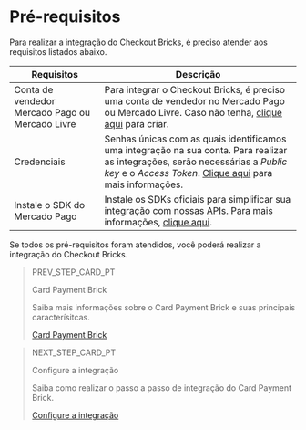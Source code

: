 # Pré-requisitos

Para realizar a integração do Checkout Bricks, é preciso atender aos requisitos listados abaixo.

| Requisitos | Descrição |
|---|---|
| Conta de vendedor Mercado Pago ou Mercado Livre | Para integrar o Checkout Bricks, é preciso uma conta de vendedor no Mercado Pago ou Mercado Livre. Caso não tenha, [clique aqui](https://www.mercadopago[FAKER][URL][DOMAIN]/hub/registration/landing) para criar. | 
| Credenciais | Senhas únicas com as quais identificamos uma integração na sua conta. Para realizar as integrações, serão necessárias a _Public key_ e o _Access Token_. [Clique aqui](/developers/pt/guides/additional-content/credentials/credentials) para mais informações. |
| Instale o SDK do Mercado Pago | Instale os SDKs oficiais para simplificar sua integração com nossas [APIs](/developers/pt/reference/payments/_payments/post). Para mais informações, [clique aqui](/developers/pt/guides/sdks-v2/official/landing). |

Se todos os pré-requisitos foram atendidos, você poderá realizar a integração do Checkout Bricks.

> PREV_STEP_CARD_PT
>
> Card Payment Brick
>
> Saiba mais informações sobre o Card Payment Brick e suas principais caracterísitcas.
>
> [Card Payment Brick](/developers/pt/docs/checkout-bricks/card-payment-brick/introduction)

> NEXT_STEP_CARD_PT
>
> Configure a integração
>
> Saiba como realizar o passo a passo de integração do Card Payment Brick.
>
> [Configure a integração](/developers/pt/docs/checkout-bricks/card-payment-brick/configure-integration) 